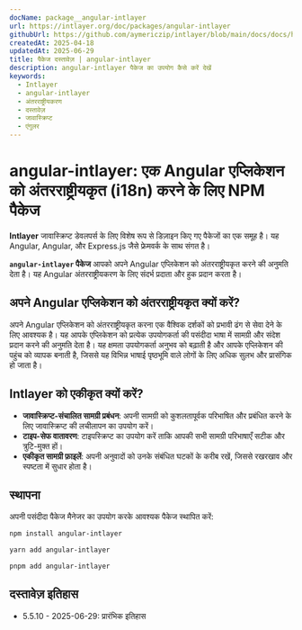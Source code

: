 ```yaml
---
docName: package__angular-intlayer
url: https://intlayer.org/doc/packages/angular-intlayer
githubUrl: https://github.com/aymericzip/intlayer/blob/main/docs/docs/hi/packages/angular-intlayer/index.md
createdAt: 2025-04-18
updatedAt: 2025-06-29
title: पैकेज दस्तावेज़ | angular-intlayer
description: angular-intlayer पैकेज का उपयोग कैसे करें देखें
keywords:
  - Intlayer
  - angular-intlayer
  - अंतरराष्ट्रीयकरण
  - दस्तावेज़
  - जावास्क्रिप्ट
  - एंगुलर
---
```


# angular-intlayer: एक Angular एप्लिकेशन को अंतरराष्ट्रीयकृत (i18n) करने के लिए NPM पैकेज

**Intlayer** जावास्क्रिप्ट डेवलपर्स के लिए विशेष रूप से डिज़ाइन किए गए पैकेजों का एक समूह है। यह Angular, Angular, और Express.js जैसे फ्रेमवर्क के साथ संगत है।

**`angular-intlayer` पैकेज** आपको अपने Angular एप्लिकेशन को अंतरराष्ट्रीयकृत करने की अनुमति देता है। यह Angular अंतरराष्ट्रीयकरण के लिए संदर्भ प्रदाता और हुक प्रदान करता है।

## अपने Angular एप्लिकेशन को अंतरराष्ट्रीयकृत क्यों करें?

अपने Angular एप्लिकेशन को अंतरराष्ट्रीयकृत करना एक वैश्विक दर्शकों को प्रभावी ढंग से सेवा देने के लिए आवश्यक है। यह आपके एप्लिकेशन को प्रत्येक उपयोगकर्ता की पसंदीदा भाषा में सामग्री और संदेश प्रदान करने की अनुमति देता है। यह क्षमता उपयोगकर्ता अनुभव को बढ़ाती है और आपके एप्लिकेशन की पहुंच को व्यापक बनाती है, जिससे यह विभिन्न भाषाई पृष्ठभूमि वाले लोगों के लिए अधिक सुलभ और प्रासंगिक हो जाता है।

## Intlayer को एकीकृत क्यों करें?

- **जावास्क्रिप्ट-संचालित सामग्री प्रबंधन**: अपनी सामग्री को कुशलतापूर्वक परिभाषित और प्रबंधित करने के लिए जावास्क्रिप्ट की लचीलापन का उपयोग करें।
- **टाइप-सेफ वातावरण**: टाइपस्क्रिप्ट का उपयोग करें ताकि आपकी सभी सामग्री परिभाषाएँ सटीक और त्रुटि-मुक्त हों।
- **एकीकृत सामग्री फ़ाइलें**: अपनी अनुवादों को उनके संबंधित घटकों के करीब रखें, जिससे रखरखाव और स्पष्टता में सुधार होता है।

## स्थापना

अपनी पसंदीदा पैकेज मैनेजर का उपयोग करके आवश्यक पैकेज स्थापित करें:

```bash packageManager="npm"
npm install angular-intlayer
```

```bash packageManager="yarn"
yarn add angular-intlayer
```

```bash packageManager="pnpm"
pnpm add angular-intlayer
```

## दस्तावेज़ इतिहास

- 5.5.10 - 2025-06-29: प्रारंभिक इतिहास
